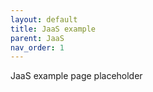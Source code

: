 ```yaml
---
layout: default
title: JaaS example
parent: JaaS
nav_order: 1
---
```


JaaS example page placeholder
